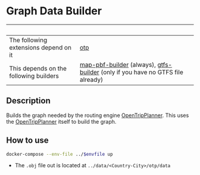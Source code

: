 # Graph Data Builder

| &nbsp;                                 | &nbsp;                                                       |
| -------------------------------------- | ------------------------------------------------------------ |
| The following extensions depend on it  | [otp](https://github.com/trufi-association/trufi-server/tree/main/extensions/otp) |
| This depends on the following builders | [map-pbf-builder](../map-pbf-builder) (always), [gtfs-builder](../gtfs-builder) (only if you have no GTFS file already) |

## Description

Builds the graph needed by the routing engine [OpenTripPlanner](https://opentripplanner.org). This uses the [OpenTripPlanner](https://opentripplanner.org) itself to build the graph.

## How to use

```bash
docker-compose --env-file ../$envfile up
```

- The `.obj` file out is located at `../data/<Country-City>/otp/data`
